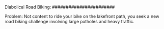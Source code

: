 Diabolical Road Biking:
#######################

Problem:
Not content to ride your bike on the lakefront path, you seek a new road biking challenge 
involving large potholes and heavy traffic. 